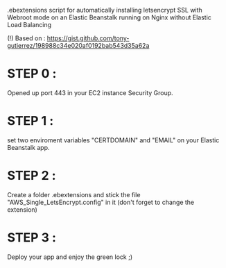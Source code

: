 .ebextensions script for automatically installing letsencrypt SSL with Webroot mode on an Elastic Beanstalk running on Nginx without Elastic Load Balancing 

(!) Based on : https://gist.github.com/tony-gutierrez/198988c34e020af0192bab543d35a62a

# STEP 0 :
Opened up port 443 in your EC2 instance Security Group.

# STEP 1 : 
set two enviroment variables "CERTDOMAIN" and "EMAIL" on your Elastic Beanstalk app.

# STEP 2 : 
Create a folder .ebextensions and stick the file "AWS_Single_LetsEncrypt.config" in it (don't forget to change the extension)

# STEP 3 :
Deploy your app and enjoy the green lock ;)
